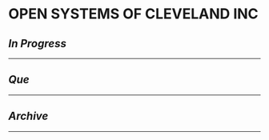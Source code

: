 # OPEN SYSTEMS OF CLEVELAND INC

## *In Progress*

--------------------

## *Que*

-----------------------------------
## *Archive*

-----------------------------------
